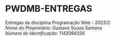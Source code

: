 # PWDMB-ENTREGAS 
Entregas da disciplina Programação Web - 2023/2<br>
*Nome do Proprietário:* Gustavo Souza Santana<br>
*Número de Identificação:* 1142064326
